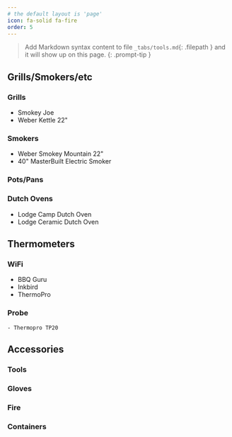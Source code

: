 ```yaml
---
# the default layout is 'page'
icon: fa-solid fa-fire
order: 5
---
```


> Add Markdown syntax content to file `_tabs/tools.md`{: .filepath } and it will show up on this page.
{: .prompt-tip }

## Grills/Smokers/etc

### Grills
  - Smokey Joe
  - Weber Kettle 22"

### Smokers
  - Weber Smokey Mountain 22"
  - 40" MasterBuilt Electric Smoker

### Pots/Pans

### Dutch Ovens
  - Lodge Camp Dutch Oven
  - Lodge Ceramic Dutch Oven

## Thermometers
### WiFi
   - BBQ Guru
   - Inkbird
   - ThermoPro

### Probe
    - Thermopro TP20

## Accessories

### Tools
### Gloves
### Fire
### Containers